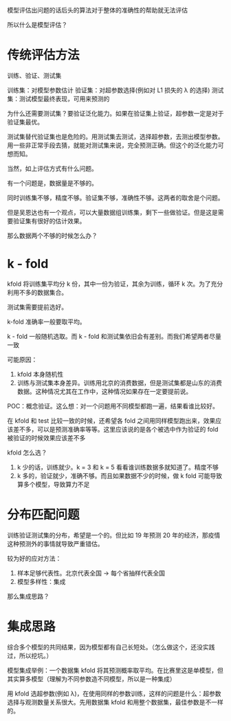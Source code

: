 模型评估出问题的话后头的算法对于整体的准确性的帮助就无法评估

所以什么是模型评估？

# 传统评估方法
训练、验证、测试集

训练集：对模型参数估计
验证集：对超参数选择(例如对 L1 损失的 λ 的选择)
测试集：测试模型最终表现，可用来预测的

为什么还需要测试集？要验证泛化能力。如果在验证集上验证，超参数一定是对于验证集最优。

测试集替代验证集也是危险的。用测试集去测试，选择超参数，去测出模型参数。用一些非正常手段去猜，就能对测试集来说，完全预测正确。但这个的泛化能力可想而知。

当然，如上评估方式有什么问题。

有一个问题是，数据量是不够的。

同时训练集不够，精度不够。验证集不够，准确性不够。这两者的取舍是个问题。

但是吴恩达也有一个观点，可以大量数据组训练集，剩下一些做验证。但是这是需要验证集有很好的估计效果。

那么数据两个不够的时候怎么办？

# k - fold
kfold 将训练集平均分 k 份，其中一份为验证，其余为训练，循环 k 次。为了充分利用不多的数据集合。

测试集需要提前选好。

k-fold 准确率一般要取平均。

k - fold 一般随机选取。而 k - fold 和测试集依旧会有差别。而我们希望两者尽量一致

可能原因：
1. kfold 本身随机性
2. 训练与测试集本身差异。训练用北京的消费数据，但是测试集都是山东的消费数据。这种情况尤其在工作中，这种情况如果存在一定要提前说。

POC：概念验证。这么想：对一个问题用不同模型都跑一遍，结果看谁比较好。

在 kfold 和 test 比较一致的时候，还希望各 fold 之间用同样模型跑出来，效果应该差不多，可以是预测准确率等等。这里应该说的是各个被选中作为验证的 fold 被验证的时候效果应该差不多

kfold 怎么选？
1. k 少的话，训练就少。k = 3 和 k = 5 看看谁训练数据多就知道了。精度不够
2. k 多的，验证就少，准确不够。而且如果数据不少的时候，做 k fold 可能导致算多个模型，导致算力不足


# 分布匹配问题
训练验证测试集的分布，希望是一个的。但比如 19 年预测 20 年的经济，那疫情这种预测外的事情就导致严重错估。

较为好的应对方法：
1. 样本足够代表性。北京代表全国 -> 每个省抽样代表全国
2. 模型多样性：集成

那么集成思路？

# 集成思路
综合多个模型的共同结果，因为模型都有自己长短处。（怎么做这个，还没实践过，所以挖坑。）

模型集成举例：一个数据集 kfold 将其预测概率取平均。在比赛里这是单模型，但其实算多模型（理解为不同参数造不同模型，所以是一种集成）

用 kfold 选超参数(例如 λ)，在使用同样的参数训练，这样的问题是什么：超参数选择与观测数量关系很大。先用数据集 kfold 和用整个数据集，最佳参数是不一样的。

